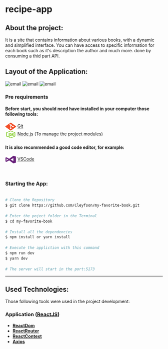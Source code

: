 # recipe-app

## About the project:

It is a site that contains information about various books, with a dynamic and simplified interface. You can have access to specific information for each book such as it's description the author and much more. done by consuming a thid part API.

## Layout of the Application:

  <img alt="email" src=".assets/images/driver.png">
  <img alt="email" src=".assets/images/driver1.png">
  <img alt="email" src=".assets/images/driver2.png">

### Pre requirements

#### Before start, you should need have installed in your computer those following tools:

<img align="center" alt="GIT" height="25" width="35" src="https://raw.githubusercontent.com/devicons/devicon/master/icons/git/git-original.svg" style="max-width:100%;"> [Git](https://git-scm.com)</img>
</br>
<img align="center" alt="NodeJS" height="25" width="35" src="https://raw.githubusercontent.com/devicons/devicon/master/icons/nodejs/nodejs-original.svg" style="max-width:100%;"> [Node.js](https://nodejs.org/en/) (To manage the project modules)</img>

#### It is also recommended a good code editor, for example:

<img align="center" alt="VisualStudioCode" height="25" width="35" src="https://raw.githubusercontent.com/devicons/devicon/master/icons/visualstudio/visualstudio-plain.svg" style="max-width:100%;"> [VSCode](https://code.visualstudio.com/)</img>

</br>

### Starting the App:

```bash

# Clone the Repository
$ git clone https://github.com/Cleyfson/my-favorite-book.git

# Enter the poject folder in the Terminal
$ cd my-favorite-book

# Install all the dependencies
$ npm install or yarn install

# Execute the appliction with this command
$ npm run dev
$ yarn dev

# The server will start in the port:5173

```

---

## Used Technologies:

Those following tools were used in the project development:

### **Application** ([ReactJS](https://reactjs.org/))

- **[ReactDom](https://reactjs.org/docs/react-dom.html)**
- **[ReactRouter](https://reactrouter.com/en/main)**
- **[ReactContext](https://reactjs.org/docs/context.html)**
- **[Axios](https://axios-http.com/docs/intro)**

</br>
